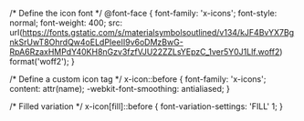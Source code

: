 /* Define the icon font */
@font-face {
  font-family: 'x-icons';
  font-style: normal;
  font-weight: 400;
  src: url(https://fonts.gstatic.com/s/materialsymbolsoutlined/v134/kJF4BvYX7BgnkSrUwT8OhrdQw4oELdPIeeII9v6oDMzBwG-RpA6RzaxHMPdY40KH8nGzv3fzfVJU22ZZLsYEpzC_1ver5Y0J1Llf.woff2) format('woff2');
}

/* Define a custom icon tag */
x-icon::before {
  font-family: 'x-icons';
  content: attr(name);
  -webkit-font-smoothing: antialiased;
}

/* Filled variation */
x-icon[fill]::before {
  font-variation-settings: 'FILL' 1;
}


<x-icon name="person"></x-icon>
<x-icon name="person" fill></x-icon>